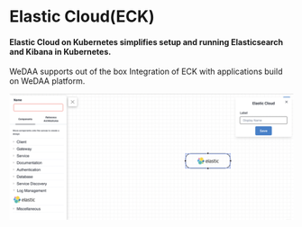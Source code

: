 # Elastic Cloud(ECK)

#### Elastic Cloud on Kubernetes simplifies setup and running Elasticsearch and Kibana in Kubernetes.

WeDAA supports out of the box Integration of ECK with applications build on WeDAA platform.

![WeDAA Backend](/img/elastic.png)